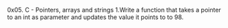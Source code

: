 0x05. C - Pointers, arrays and strings
1.Write a function that takes a pointer to an int as parameter and updates the value it points to to 98.
